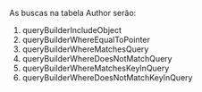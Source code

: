 As buscas na tabela Author serão:
1. queryBuilderIncludeObject
2. queryBuilderWhereEqualToPointer
3. queryBuilderWhereMatchesQuery
4. queryBuilderWhereDoesNotMatchQuery
5. queryBuilderWhereMatchesKeyInQuery
6. queryBuilderWhereDoesNotMatchKeyInQuery
